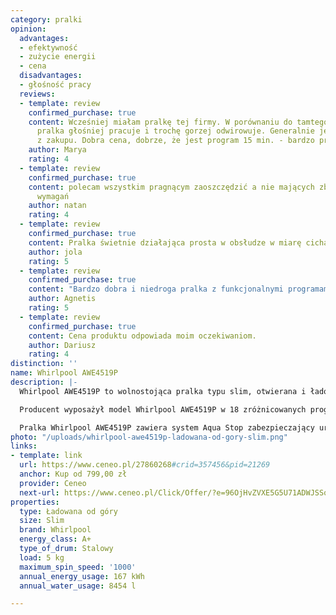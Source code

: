 ```yaml
---
category: pralki
opinion:
  advantages:
  - efektywność
  - zużycie energii
  - cena
  disadvantages:
  - głośność pracy
  reviews:
  - template: review
    confirmed_purchase: true
    content: Wcześniej miałam pralkę tej firmy. W porównaniu do tamtego sprzętu ta
      pralka głośniej pracuje i trochę gorzej odwirowuje. Generalnie jestem zadowolona
      z zakupu. Dobra cena, dobrze, że jest program 15 min. - bardzo przydatny.
    author: Marya
    rating: 4
  - template: review
    confirmed_purchase: true
    content: polecam wszystkim pragnącym zaoszczędzić a nie mających zbyt wielkich
      wymagań
    author: natan
    rating: 4
  - template: review
    confirmed_purchase: true
    content: Pralka świetnie działająca prosta w obsłudze w miarę cicha.
    author: jola
    rating: 5
  - template: review
    confirmed_purchase: true
    content: "Bardzo dobra i niedroga pralka z funkcjonalnymi programami\U0001F60A"
    author: Agnetis
    rating: 5
  - template: review
    confirmed_purchase: true
    content: Cena produktu odpowiada moim oczekiwaniom.
    author: Dariusz
    rating: 4
distinction: ''
name: Whirlpool AWE4519P
description: |-
  Whirlpool AWE4519P to wolnostojąca pralka typu slim, otwierana i ładowana od góry. Ze względu naj niewielkie wymiary sprawdzi się świetnie do mieszkań o małym metrażu. Urządzenie umożliwia pranie o maksymalnym załadunku 5 kg przy klasie A+ efektywności energetycznej. Roczne zużycie energii przez pralkę wynosi 167 kWh. Taka kompilacja właściwości pozwala użytkownikom oszczędzać energię, jednocześnie ciesząc się efektami skutecznego prania.

  Producent wyposażył model Whirlpool AWE4519P w 18 zróżnicowanych programów piorących. Do prania codziennego dedykowany jest program “codzienny” - piorący 60 minut w temperaturze 40°C. Dla tkanin wymagających specjalnego traktowania stworzono funkcję “pranie delikatne”. Z kolei program “Super szybki ‘15” pozwala na pranie błyskawiczne lekko zabrudzonych materiałów. Tak szeroki i zróżnicowany wachlarz możliwości z pewnością jest w stanie sprostać wymaganiom użytkowników. Funkcja Clean + sprawdzi się świetnie w przypadku wyjątkowo opornych i mocnych zabrudzeń. Wielofazowy cykl prania pozwala pozbyć się wszelkich zabrudzeń nawet w niskich temperaturach. Whirlpool AWE4519P zużywa w skali roku 8454 l wody, co daje średnio 220 wykonanych prań.

  Pralka Whirlpool AWE4519P zawiera system Aqua Stop zabezpieczający urządzenie przed ewentualnymi wyciekami. W razie awarii system natychmiast odcina dopływ wody do urządzenia. Dzięki temu pranie jest bezpieczne, a użytkownicy nie muszą obawiać się o ewentualne zalanie zarówno własnego mieszkania, jak i sąsiadów.
photo: "/uploads/whirlpool-awe4519p-ladowana-od-gory-slim.png"
links:
- template: link
  url: https://www.ceneo.pl/27860268#crid=357456&pid=21269
  anchor: Kup od 799,00 zł
  provider: Ceneo
  next-url: https://www.ceneo.pl/Click/Offer/?e=96OjHvZVXE5G5U71ADWJSSqd6Y6Im7mK04jzEsDDkYSJsP8EBvNBh0e5i-Ex_s3-yLfhX2X6b7fQ2MDD1gKsclbJZncHFhLDlXQdVBiUkWYi7WnluRttXmnoccMXfj2gxkA9gHaAX4zP78qSIGs_D8HImWMd_ZE5gpRLoFlSnIfpkVn_t0Qtcem4EMXc1w5O1_Xb0bonc-Y_W_84tI8Y6P9KSSOOVYlrTMMnmxAC399EbVXFTS9mxOIWMrYy5JhGc-dTmwcMnHu_6ykpWeocGTdz3k82BzWVmAdRl76zNPuZF_J_Yk4RBxMSZkKtNvs2hYLaGBbbN73VgTcRcfo6T6VQTMJZBQ3dX1TWYpq2DIkRIN2W-evTMDvDJPsVWQKf5AkEyc5NElEAu3MoRtRoOoXPMmMtge5Kpw9ohQ8YqZNFbJarAcaUCs0iHCgy1i6qr8CwPL1RsUAnaD9EALeSzswLguZ5k6as&a=2&rc=notset
properties:
  type: Ładowana od góry
  size: Slim
  brand: Whirlpool
  energy_class: A+
  type_of_drum: Stalowy
  load: 5 kg
  maximum_spin_speed: '1000'
  annual_energy_usage: 167 kWh
  annual_water_usage: 8454 l

---
```

